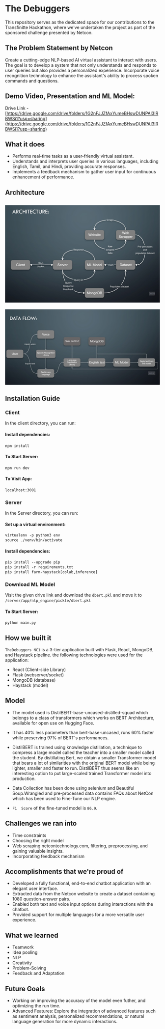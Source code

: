 
# The Debuggers

This repository serves as the dedicated space for our contributions to the Transfinitte Hackathon, where we've undertaken the project as part of the sponsored challenge presented by Netcon.

## The Problem Statement by Netcon
Create a cutting-edge NLP-based AI virtual assistant to interact with users. The goal is to develop a system that not only understands and responds to user queries but also provides a personalized experience. Incorporate voice recognition technology to enhance the assistant's ability to process spoken commands and questions.

## Demo Video, Presentation and ML Model:

Drive Link - [https://drive.google.com/drive/folders/1G2nFJJZfAxYumeBHswDUNPAl3IRBWSi1?usp=sharing](https://drive.google.com/drive/folders/1G2nFJJZfAxYumeBHswDUNPAl3IRBWSi1?usp=sharing)

## What it does

- Performs real-time tasks as a user-friendly virtual assistant.
- Understands and interprets user queries in various languages, including English, Tamil, and Hindi, providing accurate responses.
- Implements a feedback mechanism to gather user input for continuous enhancement of performance.

## Architecture
![architecture](/assets/image-2.png)
---
![data flow](/assets/image-1.png)

## Installation Guide

### Client
In the client directory, you can run:
#### Install dependencies: 
```npm install```

#### To Start Server:
```npm run dev``` 

#### To Visit App:
```localhost:3001```

### Server
In the Server directory, you can run:
#### Set up a virtual environment:
```
virtualenv -p python3 env
source ./venv/bin/activate
```

#### Install dependencies: 
```
pip install --upgrade pip
pip install -r requirements.txt
pip install farm-haystack[colab,inference]
```

### Download ML Model

Visit the given drive link and download the `dbert.pkl` and move it to `/server/app/nlp_engine/pickle/dbert.pkl`

#### To Start Server:
```python main.py``` 


## How we built it

`TheDebuggers_NC1` is a 3-tier application built with Flask, React, MongoDB, and Haystack pipeline. the following technologies were used for the application:

- React (Client-side Library)
- Flask (webserver/socket)
- MongoDB (database)
- Haystack (model)

## Model
- The model used is DistilBERT-base-uncased-distilled-squad which belongs to a class of transformers which works on BERT Architecture, available for open use on Hugging Face. 
- It has 40% less parameters than bert-base-uncased, runs 60% faster while preserving 97% of BERT's performances.
- DistilBERT is trained using knowledge distillation, a technique to compress a large model called the teacher into a smaller model called the student. By distillating Bert, we obtain a smaller Transformer model that bears a lot of similarities with the original BERT model while being lighter, smaller and faster to run. DistilBERT thus seems like an interesting option to put large-scaled trained Transformer model into production.

- Data Collection has been done using selenium and Beautiful Soup.Wrangled and pre-processed data contains FAQs about NetCon which has been used to Fine-Tune our NLP engine.

- ``F1  Score`` of the fine-tuned model is ``86.9``.



## Challenges we ran into

- Time constraints
- Choosing the right model
- Web scraping netcontechnology.com, filtering, preprocessing, and gaining valuable insights.
- Incorporating feedback mechanism


## Accomplishments that we're proud of

- Developed a fully functional, end-to-end chatbot application with an elegant user interface.
- Extracted data from the Netcon website to create a dataset containing 1080 question-answer pairs.
- Enabled both text and voice input options during interactions with the chatbot.
- Provided support for multiple languages for a more versatile user experience.

## What we learned

- Teamwork
- Idea pooling
- NLP
- Creativity
- Problem-Solving
- Feedback and Adaptation

## Future Goals

- Working on improving the accuracy of the model even futher, and optimizing the run time.
- Advanced Features: Explore the integration of advanced features such as sentiment analysis, personalized recommendations, or natural language generation for more dynamic interactions.
